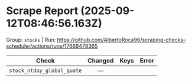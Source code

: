 # Scrape Report (2025-09-12T08:46:56.163Z)

Group: `stocks`  |  Run: https://github.com/AlbertoRoca96/scraping-checks-scheduler/actions/runs/17669478365

| Check | Changed | Keys | Error |
|---|:---:|:--|:--|
| `stock_ntdoy_global_quote` | — |  |  |
